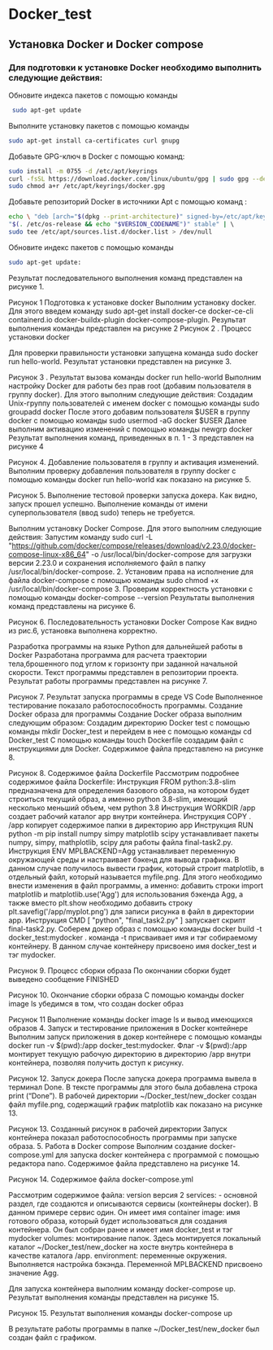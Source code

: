 # Docker_test
## Установка Docker и Docker compose

### Для подготовки к установке Docker необходимо выполнить следующие действия:
 Обновите индекса пакетов с помощью команды 
 ```bash
  sudo apt-get update
 ```
 Выполните установку пакетов с помощью команды
 ```bash
 sudo apt-get install ca-certificates curl gnupg
 ```
Добавьте GPG-ключ в Docker с помощью команд:
```bash
sudo install -m 0755 -d /etc/apt/keyrings
curl -fsSL https://download.docker.com/linux/ubuntu/gpg | sudo gpg --dearmor -o /etc/apt/keyrings/docker.gpg
sudo chmod a+r /etc/apt/keyrings/docker.gpg
```
Добавьте репозиторий Docker в источники Apt с помощью команд :
```bash 
echo \ "deb [arch="$(dpkg --print-architecture)" signed-by=/etc/apt/keyrings/docker.gpg] https://download.docker.com/linux/ubuntu \
"$(. /etc/os-release && echo "$VERSION_CODENAME")" stable" | \ 
sudo tee /etc/apt/sources.list.d/docker.list > /dev/null
```
Обновите индекс пакетов с помощью команды
```bash
sudo apt-get update:
```
Результат последовательного выполнения команд представлен на рисунке 1.


Рисунок 1 Подготовка к установке docker
Выполним установку docker. 
Для этого введем команду 
sudo apt-get install docker-ce docker-ce-cli containerd.io docker-buildx-plugin docker-compose-plugin. 
Результат выполнения команды представлен на рисунке 2
Рисунок  2 . Процесс установки docker

Для проверки правильности установки запущена команда sudo docker run hello-world. Результат установки представлен на рисунке 3.

Рисунок  3 . Результат вызова команды docker run hello-world
Выполним настройку Docker для работы без прав root (добавим пользователя в группу docker). Для этого выполним следующие действия:
 Создадим Unix-группу пользователей с именем docker с помощью команды sudo groupadd docker
После этого добавим пользователя $USER в группу docker с помощью команды 
sudo usermod -aG docker $USER
Далее выполним активацию изменений с помощью команды newgrp docker
Результат выполнения команд, приведенных в п. 1 - 3 представлен на рисунке 4

Рисунок 4.  Добавление пользователя в группу и активация изменений. 
Выполним проверку добавления пользователя в группу docker с помощью команды docker run hello-world как показано на рисунке 5.

Рисунок  5.  Выполнение тестовой проверки запуска докера.
Как видно, запуск прошел успешно. Выполнение  команды от имени суперпользователя (ввод sudo) теперь не требуется. 


Выполним установку Docker Compose. 
Для этого выполним следующие действия:
Запустим команду sudo curl -L "https://github.com/docker/compose/releases/download/v2.23.0/docker-compose-linux-x86_64" -o /usr/local/bin/docker-compose
для загрузки версии 2.23.0 и сохранения исполняемого файл в папку /usr/local/bin/docker-compose. 
2.   Установим права на исполнение для файла docker-compose с помощью команды sudo chmod +x /usr/local/bin/docker-compose
3.    Проверим корректность установки с помощью команды 
    docker-compose --version
Результаты выполнения команд представлены на рисунке 6. 

 Рисунок 6. Последовательность установки Docker Compose
 Как видно из рис.6, установка выполнена корректно.

Разработка программы на языке Python для дальнейшей работы в Docker
Разработана программа для расчета траектории тела,брошенного под углом к горизонту при заданной начальной скорости. Текст программы представлен в репозитории проекта. Результат работы программы представлен на рисунке 7.

Рисунок 7. Результат запуска программы в среде VS Code
Выполненное тестирование показало работоспособность программы.
Создание Docker образа для программы
Создание Docker образа выполним следующим образом:
Создадим директорию Docker test c помощью команды 
mkdir Docker_test и перейдем в нее с помощью команды        cd Docker_test
С помощью команды touch Dockerfile cоздадим файл с инструкциями для Docker. Содержимое файла представлено на рисунке 8. 

Рисунок 8. Содержимое файла Dockerfile
Рассмотрим подробнее содержимое файла Dockerfile:
Инструкция FROM python:3.8-slim предназначена для определения базового образа, на котором будет строиться текущий образ, а именно python 3.8-slim, имеющий несколько меньший объем, чем python 3.8
Инструкция WORKDIR /app создает рабочий каталог app внутри контейнера. 
Инструкция COPY . /app копирует содержимое папки в директорию app
Инструкция RUN python -m pip install numpy simpy matplotlib scipy устанавливает пакеты numpy, simpy, mathplotlib, scipy для работы файла final-task2.py.
Инструкция ENV MPLBACKEND=Agg устанавливает переменную окружающей среды и настраивает бэкенд для вывода графика. В данном случае получилось вывести график, который строит matplotlib,  в отдельный файл, который называется myfile.png. Для этого необходимо внести изменения в файл программы, а именно: добавить строки import matplotlib и matplotlib.use('Agg') для использования бэкенда Agg, а также вместо plt.show необходимо добавить строку plt.savefig('/app/myplot.png') для записи рисунка в файл в директории app. 
Инструкция CMD [ "python", "final_task2.py" ] запускает скрипт final-task2.py.
Соберем докер образ с помощью команды 
docker build -t docker_test:mydocker . 
команда -t присваивает имя и тэг собираемому контейнеру. В данном случае контейнеру присвоено имя  docker_test и тэг mydocker.

Рисунок 9. Процесс сборки образа
По окончании сборки будет выведено сообщение FINISHED

Рисунок 10. Окончание сборки образа
С помощью команды docker image ls убедимся в том, что создан docker образ

Рисунок 11 Выполнение команды docker image ls и вывод имеющихся образов
4. Запуск и тестирование приложения в Docker контейнере
Выполним запуск приложения в докер контейнере с помощью команды 
docker run -v $(pwd):/app docker_test:mydocker. 
Флаг -v $(pwd):/app монтирует текущую рабочую директорию  в директорию /app внутри контейнера, позволяя получить доступ к рисунку. 

Рисунок 12. Запуск докера
После запуска докера программа вывела в терминал Done. В тексте программы для этого была добавлена строка print (“Done”). В рабочей директории ~/Docker_test/new_docker создан файл myfile.png, содержащий график matplotlib как показано на рисунке 13.  

Рисунок 13. Созданный рисунок в рабочей директории
Запуск контейнера показал работоспособность программы при запуске образа.
5. Работа в Docker compose
Выполним создание docker-compose.yml для запуска docker контейнера с программой с помощью редактора nano. Содержимое файла представлено на рисунке 14.

Рисунок 14. Содержимое файла docker-compose.yml

Рассмотрим содержимое файла:
version версия 2
services: - основной раздел, где создаются и описываются сервисы (контейнеры docker). В данном примере сервис один. Он имеет имя container
image: имя готового образа, который будет использоваться для создания контейнера. Он был собран ранее и имеет имя docker_test и тэг mydocker
volumes: монтирование папок. Здесь монтируется локальный каталог ~/Docker_test/new_docker на хосте внутрь контейнера в качестве каталога /app.
environment: переменные окружения. Выполняется настройка бэкэнда. Переменной MPLBACKEND присвоено значение Agg.
	
Для запуска контейнера выполним команду docker-compose up. Результат выполнения команды представлен на рисунке 15.

Рисунок 15. Результат выполнения команды docker-compose up

В результате работы программы в папке ~/Docker_test/new_docker был создан файл с графиком. 






